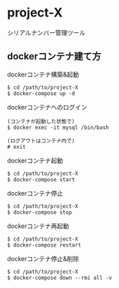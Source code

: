 # project-X
シリアルナンバー管理ツール

## dockerコンテナ建て方

dockerコンテナ構築&起動
```
$ cd /path/to/project-X
$ docker-compose up -d
```

dockerコンテナへのログイン
```
(コンテナが起動した状態で)
$ docker exec -it mysql /bin/bash

(ログアウトはコンテナ内で)
# exit
```

dockerコンテナ起動
```
$ cd /path/to/project-X
$ docker-compose start
```

dockerコンテナ停止
```
$ cd /path/to/project-X
$ docker-compose stop
```

dockerコンテナ再起動
```
$ cd /path/to/project-X
$ docker-compose restart
```

dockerコンテナ停止&削除
```
$ cd /path/to/project-X
$ docker-compose down --rmi all -v
```

